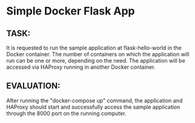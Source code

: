 # Simple Docker Flask App

## TASK:

It is requested to run the sample application at flask-hello-world in the Docker container. The number of containers on which the application will run can be one or more, depending on the need. The application will be accessed via HAProxy running in another Docker container.


## EVALUATION:

After running the "docker-compose up" command, the application and HAProxy should start and successfully access the sample application through the 8000 port on the running computer.
